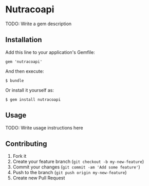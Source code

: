 # Nutracoapi

TODO: Write a gem description

## Installation

Add this line to your application's Gemfile:

    gem 'nutracoapi'

And then execute:

    $ bundle

Or install it yourself as:

    $ gem install nutracoapi

## Usage

TODO: Write usage instructions here

## Contributing

1. Fork it
2. Create your feature branch (`git checkout -b my-new-feature`)
3. Commit your changes (`git commit -am 'Add some feature'`)
4. Push to the branch (`git push origin my-new-feature`)
5. Create new Pull Request
